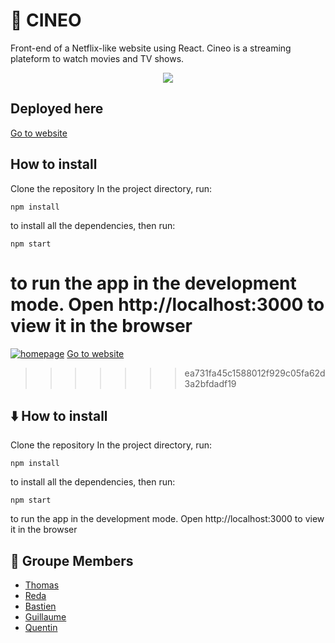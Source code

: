 # 🎥 CINEO

Front-end of a Netflix-like website using React.
Cineo is a streaming plateform to watch movies and TV shows.

<p align="center">
  <img src="https://i.ibb.co/CsgR4Nb/homepage.png">
</p>

## Deployed here
[Go to website](https://cineo.netlify.app/)

## How to install

Clone the repository
In the project directory,
run:

```shell
npm install
```

to install all the dependencies,
then run:

```shell
npm start
```

to run the app in the development mode.
Open http://localhost:3000 to view it in the browser
=======
[![homepage](readme-assets/homepage.gif)](https://cineo.netlify.app/)
[Go to website](https://cineo.netlify.app/)

> > > > > > > ea731fa45c1588012f929c05fa62d3a2bfdadf19

## ⬇️ How to install

Clone the repository
In the project directory,
run:

```shell
npm install
```

to install all the dependencies,
then run:

```shell
npm start
```

to run the app in the development mode.
Open http://localhost:3000 to view it in the browser

## 👥 Groupe Members

- [Thomas](https://github.com/)
- [Reda](https://github.com/)
- [Bastien](https://github.com/)
- [Guillaume](https://github.com/graklecler)
- [Quentin](https://github.com/quentingrchr)
